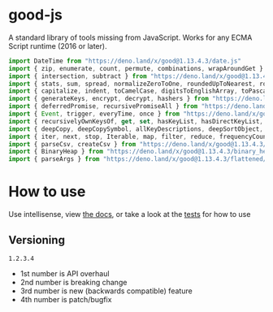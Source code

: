 # good-js

A standard library of tools missing from JavaScript. Works for any ECMA Script runtime (2016 or later).

```js
import DateTime from "https://deno.land/x/good@1.13.4.3/date.js"
import { zip, enumerate, count, permute, combinations, wrapAroundGet } from "https://deno.land/x/good@1.13.4.3/array.js"
import { intersection, subtract } from "https://deno.land/x/good@1.13.4.3/set.js"
import { stats, sum, spread, normalizeZeroToOne, roundedUpToNearest, roundedDownToNearest } from "https://deno.land/x/good@1.13.4.3/math.js"
import { capitalize, indent, toCamelCase, digitsToEnglishArray, toPascalCase, toKebabCase, toSnakeCase, toScreamingKebabCase, toScreamingSnakeCase, toRepresentation, toString, regex, findAll, iterativelyFindAll, escapeRegexMatch, escapeRegexReplace, extractFirst, isValidIdentifier, removeCommonPrefix, didYouMean } from "https://deno.land/x/good@1.13.4.3/string.js"
import { generateKeys, encrypt, decrypt, hashers } from "https://deno.land/x/good@1.13.4.3/encryption.js"
import { deferredPromise, recursivePromiseAll } from "https://deno.land/x/good@1.13.4.3/async.js"
import { Event, trigger, everyTime, once } from "https://deno.land/x/good@1.13.4.3/events.js"
import { recursivelyOwnKeysOf, get, set, hasKeyList, hasDirectKeyList, remove, merge, compareProperty, recursivelyIterateOwnKeysOf } from "https://deno.land/x/good@1.13.4.3/object.js"
import { deepCopy, deepCopySymbol, allKeyDescriptions, deepSortObject, shallowSortObject, isGeneratorObject,isAsyncIterable, isSyncIterable, isIterableTechnically, isSyncIterableObjectOrContainer, allKeys } from "https://deno.land/x/good@1.13.4.3/value.js"
import { iter, next, stop, Iterable, map, filter, reduce, frequencyCount, zip, count, enumerate, permute, combinations, slices, asyncIteratorToList, concurrentlyTransform, forkBy } from "https://deno.land/x/good@1.13.4.3/iterable.js"
import { parseCsv, createCsv } from "https://deno.land/x/good@1.13.4.3/csv.js"
import { BinaryHeap } from "https://deno.land/x/good@1.13.4.3/binary_heap.js"
import { parseArgs } from "https://deno.land/x/good@1.13.4.3/flattened/parse_args.js"
```


# How to use

Use intellisense, view [the docs](https://deno.land/x/good?doc), or take a look at the [tests](https://github.com/jeff-hykin/good-js/tree/master/tests) for how to use

## Versioning

`1.2.3.4`
- 1st number is API overhaul
- 2nd number is breaking change
- 3rd number is new (backwards compatible) feature 
- 4th number is patch/bugfix